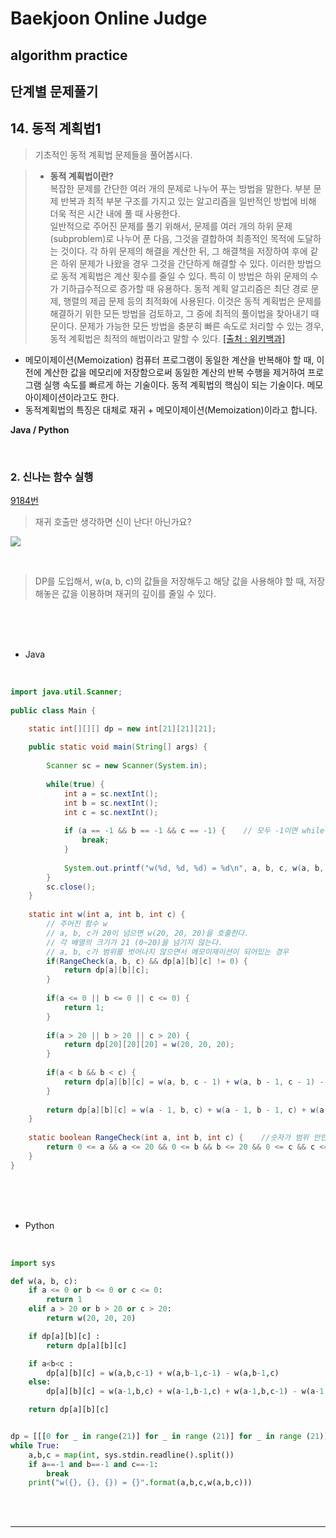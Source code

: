 # Baekjoon Online Judge

## algorithm practice

## 단계별 문제풀기

## 14. 동적 계획법1

> 기초적인 동적 계획법 문제들을 풀어봅시다.

>- **동적 계획법이란?**<br>
복잡한 문제를 간단한 여러 개의 문제로 나누어 푸는 방법을 말한다. 부분 문제 반복과 최적 부분 구조를 가지고 있는 알고리즘을 일반적인 방법에 비해 더욱 적은 시간 내에 풀 때 사용한다. <br>
일반적으로 주어진 문제를 풀기 위해서, 문제를 여러 개의 하위 문제(subproblem)로 나누어 푼 다음, 그것을 결합하여 최종적인 목적에 도달하는 것이다. 각 하위 문제의 해결을 계산한 뒤, 그 해결책을 저장하여 후에 같은 하위 문제가 나왔을 경우 그것을 간단하게 해결할 수 있다. 이러한 방법으로 동적 계획법은 계산 횟수를 줄일 수 있다. 특히 이 방법은 하위 문제의 수가 기하급수적으로 증가할 때 유용하다.
동적 계획 알고리즘은 최단 경로 문제, 행렬의 제곱 문제 등의 최적화에 사용된다. 이것은 동적 계획법은 문제를 해결하기 위한 모든 방법을 검토하고, 그 중에 최적의 풀이법을 찾아내기 때문이다. 문제가 가능한 모든 방법을 충분히 빠른 속도로 처리할 수 있는 경우, 동적 계획법은 최적의 해법이라고 말할 수 있다.
[[출처 : 위키백과]](https://ko.wikipedia.org/wiki/%EB%8F%99%EC%A0%81_%EA%B3%84%ED%9A%8D%EB%B2%95)<br>
- 메모이제이션(Memoization)
컴퓨터 프로그램이 동일한 계산을 반복해야 할 때, 이전에 계산한 값을 메모리에 저장함으로써 동일한 계산의 반복 수행을 제거하여 프로그램 실행 속도를 빠르게 하는 기술이다. 동적 계획법의 핵심이 되는 기술이다. 메모아이제이션이라고도 한다.<br>
- 동적계획법의 특징은 대체로 재귀 + 메모이제이션(Memoization)이라고 합니다.


**Java / Python**

<br>

### 2. 신나는 함수 실행
[9184번](https://www.acmicpc.net/problem/9184) 
> 재귀 호출만 생각하면 신이 난다! 아닌가요?

![](https://images.velog.io/images/jini_eun/post/48212d4f-c154-44bb-81af-df9730bf7343/image.png)

<br>

>  DP를 도입해서, w(a, b, c)의 값들을 저장해두고 해당 값을 사용해야 할 때, 저장해놓은 값을 이용하며 재귀의 깊이를 줄일 수 있다.

<br><br><br>

- Java
<br>

```java
import java.util.Scanner;
 
public class Main {

	static int[][][] dp = new int[21][21][21];
	
	public static void main(String[] args) {
		
		Scanner sc = new Scanner(System.in);		
		
		while(true) {		
			int a = sc.nextInt();
			int b = sc.nextInt();
			int c = sc.nextInt();
			
			if (a == -1 && b == -1 && c == -1) {    // 모두 -1이면 while문 종료
				break;
			}
			
			System.out.printf("w(%d, %d, %d) = %d\n", a, b, c, w(a, b, c));
		}
		sc.close();
	}
	
	static int w(int a, int b, int c) { 
        // 주어진 함수 w
        // a, b, c가 20이 넘으면 w(20, 20, 20)을 호출한다.
        // 각 배열의 크기가 21 (0~20)을 넘기지 않는다.
		// a, b, c가 범위를 벗어나지 않으면서 메모이제이션이 되어있는 경우
		if(RangeCheck(a, b, c) && dp[a][b][c] != 0) {
			return dp[a][b][c];
		}
		
		if(a <= 0 || b <= 0 || c <= 0) {
			return 1;
		}
		
		if(a > 20 || b > 20 || c > 20) {
			return dp[20][20][20] = w(20, 20, 20);
		}
		
		if(a < b && b < c) {
			return dp[a][b][c] = w(a, b, c - 1) + w(a, b - 1, c - 1) - w(a, b - 1, c);
		}
		
		return dp[a][b][c] = w(a - 1, b, c) + w(a - 1, b - 1, c) + w(a - 1, b, c - 1) - w(a - 1, b - 1, c - 1);
	}
	
	static boolean RangeCheck(int a, int b, int c) {    //숫자가 범위 안인지 확인하는 함수
		return 0 <= a && a <= 20 && 0 <= b && b <= 20 && 0 <= c && c <= 20; 
	}
}
```


<br><br><br>

- Python 

<br>

```python
import sys

def w(a, b, c):
    if a <= 0 or b <= 0 or c <= 0:
        return 1
    elif a > 20 or b > 20 or c > 20:
        return w(20, 20, 20)

    if dp[a][b][c] :
        return dp[a][b][c]

    if a<b<c :
        dp[a][b][c] = w(a,b,c-1) + w(a,b-1,c-1) - w(a,b-1,c)
    else:
        dp[a][b][c] = w(a-1,b,c) + w(a-1,b-1,c) + w(a-1,b,c-1) - w(a-1,b-1,c-1)

    return dp[a][b][c]


dp = [[[0 for _ in range(21)] for _ in range (21)] for _ in range (21)]
while True:
    a,b,c = map(int, sys.stdin.readline().split())
    if a==-1 and b==-1 and c==-1:
        break
    print("w({}, {}, {}) = {}".format(a,b,c,w(a,b,c)))
```

<br><br>

---

<br>

